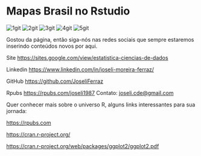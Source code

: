 # Mapas Brasil no Rstudio
![1git](https://user-images.githubusercontent.com/24917106/63732896-a9011180-c84c-11e9-99e0-95490587f380.png)
![2git](https://user-images.githubusercontent.com/24917106/63732897-a9011180-c84c-11e9-8eac-5883f34d2b58.png)
![3git](https://user-images.githubusercontent.com/24917106/63732898-a9011180-c84c-11e9-9d28-041f4ff7a429.png)
![4git](https://user-images.githubusercontent.com/24917106/63732899-a9011180-c84c-11e9-8055-4cbeae443a75.png)
![5git](https://user-images.githubusercontent.com/24917106/63732900-a999a800-c84c-11e9-82e7-47817a2c357b.png)




Gostou da página, então siga-nós nas redes sociais que sempre estaremos inserindo conteúdos novos por aqui.

Site https://sites.google.com/view/estatistica-ciencias-de-dados

Linkedin https://www.linkedin.com/in/joseli-moreira-ferraz/

GitHub https://github.com/JoseliFerraz

Rpubs https://rpubs.com/joseli1987
Contato: joseli.cde@gmail.com

Quer conhecer mais sobre o universo R, alguns links interessantes para sua jornada:

https://rpubs.com

https://cran.r-project.org/

https://cran.r-project.org/web/packages/ggplot2/ggplot2.pdf
